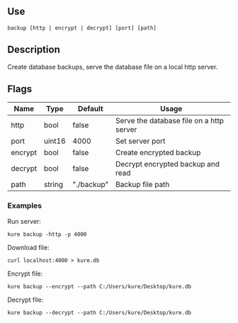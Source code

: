 ## Use

`backup [http | encrypt | decrypt] [port] [path]`

## Description

Create database backups, serve the database file on a local http server.

## Flags 
|  Name     |     Type      |    Default    |                  Usage                         |
|-----------|---------------|---------------|------------------------------------------------|
| http      | bool          | false         | Serve the database file on a http server       |
| port      | uint16        | 4000          | Set server port                                |
| encrypt   | bool          | false         | Create encrypted backup                        |
| decrypt   | bool          | false         | Decrypt encrypted backup and read              |
| path      | string        | "./backup"    | Backup file path                               |

### Examples

Run server:
```
kure backup -http -p 4000
```

Download file:
```
curl localhost:4000 > kure.db
```

Encrypt file:
```
kure backup --encrypt --path C:/Users/kure/Desktop/kure.db
```

Decrypt file:
```
kure backup --decrypt --path C:/Users/kure/Desktop/kure.db
```